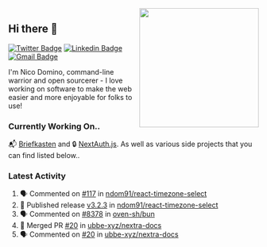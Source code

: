 <img align="right" src="https://user-images.githubusercontent.com/7415984/172472491-91b16eac-fa22-4ecf-92df-d687139fd1f9.gif" width="240" />

## Hi there 👋

[![Twitter Badge](https://img.shields.io/badge/-@ndom91-1ca0f1?style=flat-square&labelColor=1ca0f1&logo=twitter&logoColor=white&link=https://twitter.com/ndom91)](https://twitter.com/ndom91) [![Linkedin Badge](https://img.shields.io/badge/-ndom91-blue?style=flat-square&logo=Linkedin&logoColor=white&link=https://www.linkedin.com/in/ndom91/)](https://www.linkedin.com/in/ndom91/) [![Gmail Badge](https://img.shields.io/badge/-yo@ndo.dev-c14438?style=flat-square&logo=mail.ru&logoColor=white&link=mailto:yo@ndo.dev)](mailto:yo@ndo.dev)

I'm Nico Domino, command-line warrior and open sourcerer - I love working on software to make the web easier and more enjoyable for folks to use! 

### Currently Working On..

📬 [Briefkasten](https://briefkastenhq.com) and 🔒 [NextAuth.js](https://github.com/nextauthjs/next-auth). As well as various side projects that you can find listed below..

<!--START_SECTION_PROFILE_VIEWS:readme-info-->
<!--END_SECTION_PROFILE_VIEWS:readme-info-->

<!--START_SECTION_DAILY_COMMIT:readme-info-->
<!--END_SECTION_DAILY_COMMIT:readme-info-->

<!--START_SECTION_WEEKLY_COMMIT:readme-info-->
<!--END_SECTION_WEEKLY_COMMIT:readme-info-->

### Latest Activity

<!--START_SECTION:activity-->
1. 🗣 Commented on [#117](https://github.com/ndom91/react-timezone-select/issues/117#issuecomment-1905107876) in [ndom91/react-timezone-select](https://github.com/ndom91/react-timezone-select)
2. 🚀 Published release [v3.2.3](https://github.com/ndom91/react-timezone-select/releases/tag/v3.2.3) in [ndom91/react-timezone-select](https://github.com/ndom91/react-timezone-select)
3. 🗣 Commented on [#8378](https://github.com/oven-sh/bun/pull/8378#issuecomment-1905077805) in [oven-sh/bun](https://github.com/oven-sh/bun)
4. 🎉 Merged PR [#20](https://github.com/ubbe-xyz/nextra-docs/pull/20) in [ubbe-xyz/nextra-docs](https://github.com/ubbe-xyz/nextra-docs)
5. 🗣 Commented on [#20](https://github.com/ubbe-xyz/nextra-docs/pull/20#issuecomment-1904722099) in [ubbe-xyz/nextra-docs](https://github.com/ubbe-xyz/nextra-docs)
<!--END_SECTION:activity-->
